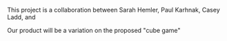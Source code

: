 This project is a collaboration between Sarah Hemler, Paul Karhnak, Casey Ladd, and 

Our product will be a variation on the proposed "cube game"
